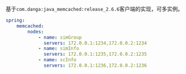 基于`com.danga:java_memcached:release_2.6.6`客户端的实现，可多实例。

```yml
spring:
    memcached:
        nodes:
            - name: simGroup
              servers: 172.0.0.1:1234,172.0.0.2:1234
            - name: simInfo
              servers: 172.0.0.1:1235,172.0.0.2:1235
            - name: scInfo
              servers: 172.0.0.1:1236,172.0.0.2:1236
```